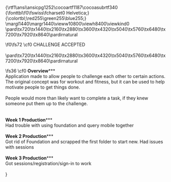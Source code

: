 {\rtf1\ansi\ansicpg1252\cocoartf1187\cocoasubrtf340
{\fonttbl\f0\fswiss\fcharset0 Helvetica;}
{\colortbl;\red255\green255\blue255;}
\margl1440\margr1440\vieww10800\viewh8400\viewkind0
\pard\tx720\tx1440\tx2160\tx2880\tx3600\tx4320\tx5040\tx5760\tx6480\tx7200\tx7920\tx8640\pardirnatural

\f0\fs72 \cf0 CHALLENGE ACCEPTED\
\
\pard\tx720\tx1440\tx2160\tx2880\tx3600\tx4320\tx5040\tx5760\tx6480\tx7200\tx7920\tx8640\pardirnatural

\fs36 \cf0 ******Overview*********\
Application made to allow people to challenge each other to certain actions.  The original concept was for workout and fitness, but it can be used to help motivate people to get things done.\
\
People would more than likely want to complete a task, if they knew someone put them up to the challenge.\
\
\
******Week 1 Production*********\
Had trouble with using foundation and query mobile together\
\
******Week 2 Production*********\
Got rid of Foundation and scrapped the first folder to start new.  Had issues with sessions\
\
******Week 3 Production*********\
Got sessions/registration/sign-in to work\
\
}